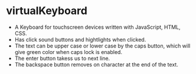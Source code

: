 # virtualKeyboard

* A Keyboard for touchscreen devices written with JavaScript, HTML, CSS.
* Has click sound buttons and hightlights when clicked.
* The text can be upper case or lower case by the caps button, which will give green color when caps lock is enabled.
* The enter button takess us to next line.
* The backspace button removes on character at the end of the text.

